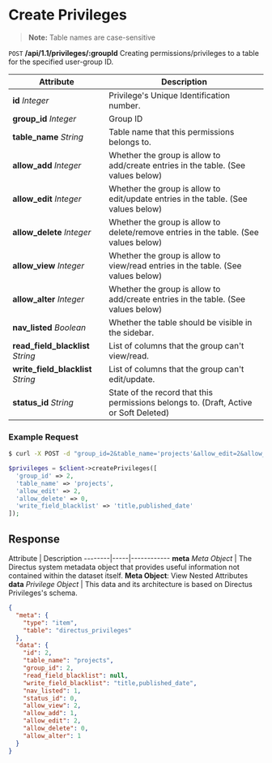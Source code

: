 # Create Privileges

> **Note:** Table names are case-sensitive

<span class="request">`POST` **/api/1.1/privileges/:groupId**</span>
<span class="description">Creating permissions/privileges to a table for the specified user-group ID.</span>

<span class="attributes">Attribute</span> | Description
----------------------------- | ----------------------
**id** _Integer_              | Privilege's Unique Identification number.
**group_id** _Integer_                | Group ID
**table_name** _String_               | Table name that this permissions belongs to.
**allow_add** _Integer_               | Whether the group is allow to add/create entries in the table. (See values below)
**allow_edit** _Integer_              | Whether the group is allow to edit/update entries in the table. (See values below)
**allow_delete** _Integer_            | Whether the group is allow to delete/remove entries in the table. (See values below)
**allow_view** _Integer_              | Whether the group is allow to view/read entries in the table. (See values below)
**allow_alter** _Integer_             | Whether the group is allow to add/create entries in the table. (See values below)
**nav_listed** _Boolean_              | Whether the table should be visible in the sidebar.
**read_field_blacklist** _String_     | List of columns that the group can't view/read.
**write_field_blacklist** _String_    | List of columns that the group can't edit/update.
**status_id** _String_                | State of the record that this permissions belongs to. (Draft, Active or Soft Deleted)

### Example Request

```bash
$ curl -X POST -d "group_id=2&table_name='projects'&allow_edit=2&allow_delete=&write_field_blacklist='title,published_date'" \ https://instance--key.directus.io/api/1.1/privileges/1
```

```php
$privileges = $client->createPrivileges([
  'group_id' => 2,
  'table_name' => 'projects',
  'allow_edit' => 2,
  'allow_delete' => 0,
  'write_field_blacklist' => 'title,published_date'
]);
```

## Response

<span class="attributes">Attribute</span> | Description
--------|-----|------------
**meta** _Meta Object_ | The Directus system metadata object that provides useful information not contained within the dataset itself. <a class="object">**Meta Object**: View Nested Attributes</a>
<span class="custom">**data**</span> _Privilege Object_ | <span class="custom">This data and its architecture is based on Directus Privileges's schema.</span>

```json
{
  "meta": {
    "type": "item",
    "table": "directus_privileges"
  },
  "data": {
    "id": 2,
    "table_name": "projects",
    "group_id": 2,
    "read_field_blacklist": null,
    "write_field_blacklist": "title,published_date",
    "nav_listed": 1,
    "status_id": 0,
    "allow_view": 2,
    "allow_add": 1,
    "allow_edit": 2,
    "allow_delete": 0,
    "allow_alter": 1
  }
}
```
